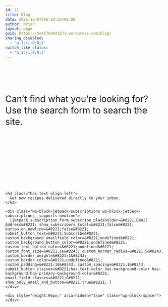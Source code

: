 ```yaml
---
id: 11
title: Blog
date: 2021-12-07T06:10:25+00:00
author: brian
layout: page
guid: https://test769923571.wordpress.com/blog/
sharing_disabled:
  - 'a:1:{i:0;N;}'
switch_like_status:
  - 'a:1:{i:0;N;}'
---
```

<div class="wp-block-jetpack-layout-grid alignfull column1-desktop-grid__span-10 column1-desktop-grid__start-2 column1-desktop-grid__row-1 column1-tablet-grid__span-8 column1-tablet-grid__row-1 column1-mobile-grid__span-4 column1-mobile-grid__row-1">
  <div class="wp-block-jetpack-layout-grid-column wp-block-jetpack-layout-grid__padding-none">
  </div>
</div>

<div style="height:64px;" aria-hidden="true" class="wp-block-spacer">
</div>

<p class="has-text-align-center" style="line-height:1.29;font-size:28px;">
  Can&#8217;t find what you&#8217;re looking for? Use the search form to search the site.
</p>

<div style="height:64px;" aria-hidden="true" class="wp-block-spacer">
</div>

<div class="wp-block-cover alignfull has-background-dim-20 has-background-dim a8c-dark-background" style="background-image:url('https://casselstarter.files.wordpress.com/2020/06/andy-chilton-0jfvex0c778-unsplash.jpg');background-position:50% 85%;">
  <div class="wp-block-cover__inner-container">
    <div style="height:96px;" aria-hidden="true" class="wp-block-spacer">
    </div>
    
    <h3 class="has-text-align-left">
      Get new recipes delivered directly to your inbox.
    </h3>
    
    <div class="wp-block-jetpack-subscriptions wp-block-jetpack-subscriptions__supports-newline">
      [jetpack_subscription_form subscribe_placeholder=&#8221;Email Address&#8221; show_subscribers_total=&#8221;false&#8221; button_on_newline=&#8221;false&#8221; submit_button_text=&#8221;Subscribe&#8221; custom_background_emailfield_color=&#8221;undefined&#8221; custom_background_button_color=&#8221;undefined&#8221; custom_text_button_color=&#8221;undefined&#8221; custom_font_size=&#8221;16&#8243; custom_border_radius=&#8221;5&#8243; custom_border_weight=&#8221;1&#8243; custom_border_color=&#8221;undefined&#8221; custom_padding=&#8221;18&#8243; custom_spacing=&#8221;1&#8243; submit_button_classes=&#8221;has-text-color has-background-color has-background has-primary-background-color&#8221; email_field_classes=&#8221;&#8221; show_only_email_and_button=&#8221;true&#8221; ]
    </div>
    
    <div style="height:96px;" aria-hidden="true" class="wp-block-spacer">
    </div>
  </div>
</div>